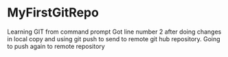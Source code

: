 # MyFirstGitRepo
Learning GIT from command prompt
Got line number 2 after doing changes in local copy and using git push to send to remote git hub repository.
Going to push again to remote repository
